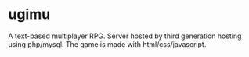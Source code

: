 # ugimu

A text-based multiplayer RPG. Server hosted by third generation hosting using php/mysql. The game is made with html/css/javascript.

